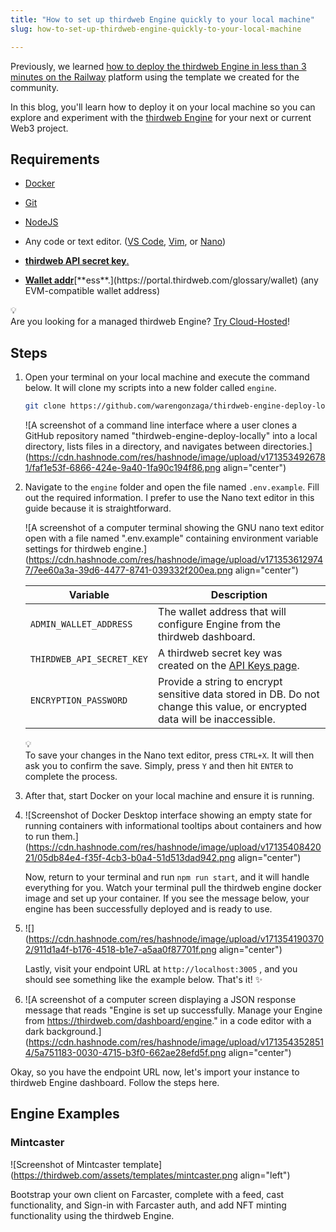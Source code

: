 ```yaml
---
title: "How to set up thirdweb Engine quickly to your local machine"
slug: how-to-set-up-thirdweb-engine-quickly-to-your-local-machine

---
```


Previously, we learned [how to deploy the thirdweb Engine in less than 3 minutes on the Railway](https://blog.warengonzaga.com/how-to-deploy-a-self-hosted-thirdweb-engine-on-railway-in-less-than-3-minutes) platform using the template we created for the community.

In this blog, you'll learn how to deploy it on your local machine so you can explore and experiment with the [thirdweb Engine](https://thirdweb.com/engine) for your next or current Web3 project.

## Requirements

* [Docker](https://docs.docker.com/get-docker/)
    
* [Git](https://git-scm.com/downloads)
    
* [NodeJS](https://nodejs.org/en/download/)
    
* Any code or text editor. ([VS Code](https://code.visualstudio.com/), [Vim](https://vim.org), or [Nano](https://nano-editor.org))
    
* [**thirdweb API secret key**.](https://portal.thirdweb.com/account/api-keys#:~:text=Secret%20Key%2D%20Used%20to%20access%20the%20enabled%20thirdweb%20infrastructure%20services%20by%20identifying%20and%20authenticating%20your%20application%20from%20a%20backend.%20Sharing%20or%20exposing%20this%20key%20to%20others%20is%20unsafe%20because%20it%20grants%20access%20to%20all%20services.)
    
* [**Wallet addr**](https://portal.thirdweb.com/account/api-keys#:~:text=Secret%20Key%2D%20Used%20to%20access%20the%20enabled%20thirdweb%20infrastructure%20services%20by%20identifying%20and%20authenticating%20your%20application%20from%20a%20backend.%20Sharing%20or%20exposing%20this%20key%20to%20others%20is%20unsafe%20because%20it%20grants%20access%20to%20all%20services.)[**ess**.](https://portal.thirdweb.com/glossary/wallet) (any EVM-compatible wallet address)
    

<div data-node-type="callout">
<div data-node-type="callout-emoji">💡</div>
<div data-node-type="callout-text">Are you looking for a managed thirdweb Engine? <a target="_blank" rel="noopener noreferrer nofollow" href="https://thirdweb.com/dashboard/engine?requestCloudHosted" style="pointer-events: none">Try Cloud-Hosted</a>!</div>
</div>

## Steps

1. Open your terminal on your local machine and execute the command below. It will clone my scripts into a new folder called `engine`.
    
    ```bash
    git clone https://github.com/warengonzaga/thirdweb-engine-deploy-locally engine
    ```
    
    ![A screenshot of a command line interface where a user clones a GitHub repository named "thirdweb-engine-deploy-locally" into a local directory, lists files in a directory, and navigates between directories.](https://cdn.hashnode.com/res/hashnode/image/upload/v1713534926781/faf1e53f-6866-424e-9a40-1fa90c194f86.png align="center")
    
2. Navigate to the `engine` folder and open the file named `.env.example`. Fill out the required information. I prefer to use the Nano text editor in this guide because it is straightforward.
    
    ![A screenshot of a computer terminal showing the GNU nano text editor open with a file named ".env.example" containing environment variable settings for thirdweb engine.](https://cdn.hashnode.com/res/hashnode/image/upload/v1713536129747/7ee60a3a-39d6-4477-8741-039332f200ea.png align="center")
    
    | Variable | Description |
    | --- | --- |
    | `ADMIN_WALLET_ADDRESS` | The wallet address that will configure Engine from the thirdweb dashboard. |
    | `THIRDWEB_API_SECRET_KEY` | A thirdweb secret key was created on the [API Keys page](https://thirdweb.com/dashboard/settings/api-keys). |
    | `ENCRYPTION_PASSWORD` | Provide a string to encrypt sensitive data stored in DB. Do not change this value, or encrypted data will be inaccessible. |
    
    <div data-node-type="callout">
    <div data-node-type="callout-emoji">💡</div>
    <div data-node-type="callout-text">To save your changes in the Nano text editor, press <code>CTRL+X</code>. It will then ask you to confirm the save. Simply, press <code>Y</code> and then hit <code>ENTER</code> to complete the process.</div>
    </div>
    
3. After that, start Docker on your local machine and ensure it is running.
    
4. ![Screenshot of Docker Desktop interface showing an empty state for running containers with informational tooltips about containers and how to run them.](https://cdn.hashnode.com/res/hashnode/image/upload/v1713540842021/05db84e4-f35f-4cb3-b0a4-51d513dad942.png align="center")
    
    Now, return to your terminal and run `npm run start`, and it will handle everything for you. Watch your terminal pull the thirdweb engine docker image and set up your container. If you see the message below, your engine has been successfully deployed and is ready to use.
    
5. ![](https://cdn.hashnode.com/res/hashnode/image/upload/v1713541903702/911d1a4f-b176-4518-b1e7-a5aa0f87701f.png align="center")
    
    Lastly, visit your endpoint URL at `http://localhost:3005` , and you should see something like the example below. That's it! ✨
    
6. ![A screenshot of a computer screen displaying a JSON response message that reads "Engine is set up successfully. Manage your Engine from https://thirdweb.com/dashboard/engine." in a code editor with a dark background.](https://cdn.hashnode.com/res/hashnode/image/upload/v1713543528514/5a751183-0030-4715-b3f0-662ae28efd5f.png align="center")
    

Okay, so you have the endpoint URL now, let's import your instance to thirdweb Engine dashboard. Follow the steps here.

## Engine Examples

### Mintcaster

![Screenshot of Mintcaster template](https://thirdweb.com/assets/templates/mintcaster.png align="left")

Bootstrap your own client on Farcaster, complete with a feed, cast functionality, and Sign-in with Farcaster auth, and add NFT minting functionality using the thirdweb Engine.